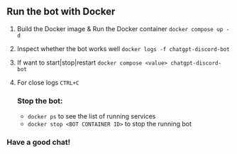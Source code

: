 ## Run the bot with Docker

1. Build the Docker image & Run the Docker container `docker compose up -d`

2. Inspect whether the bot works well `docker logs -f chatgpt-discord-bot`

3. If want to start|stop|restart `docker compose <value> chatgpt-discord-bot`

4. For close logs `CTRL+C`

   ### Stop the bot:

   * `docker ps` to see the list of running services
   * `docker stop <BOT CONTAINER ID>` to stop the running bot

### Have a good chat!
